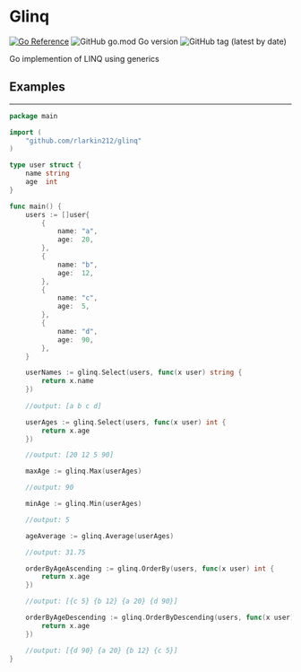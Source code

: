 # Glinq
[![Go Reference](https://pkg.go.dev/badge/github.com/rlarkin212/glinq.svg)](https://pkg.go.dev/github.com/rlarkin212/glinq)
![GitHub go.mod Go version](https://img.shields.io/github/go-mod/go-version/rlarkin212/glinq)
![GitHub tag (latest by date)](https://img.shields.io/github/v/tag/rlarkin212/glinq)


Go implemention of LINQ using generics

## Examples
---
```go
package main

import (
	"github.com/rlarkin212/glinq"
)

type user struct {
	name string
	age  int
}

func main() {
	users := []user{
		{
			name: "a",
			age:  20,
		},
		{
			name: "b",
			age:  12,
		},
		{
			name: "c",
			age:  5,
		},
		{
			name: "d",
			age:  90,
		},
	}

	userNames := glinq.Select(users, func(x user) string {
		return x.name
	})
    
    //output: [a b c d]

	userAges := glinq.Select(users, func(x user) int {
		return x.age
	})

    //output: [20 12 5 90]

	maxAge := glinq.Max(userAges)

    //output: 90

    minAge := glinq.Min(userAges)

    //output: 5

	ageAverage := glinq.Average(userAges)

    //output: 31.75

	orderByAgeAscending := glinq.OrderBy(users, func(x user) int {
		return x.age
	})

    //output: [{c 5} {b 12} {a 20} {d 90}]

	orderByAgeDescending := glinq.OrderByDescending(users, func(x user) int {
		return x.age
	})

    //output: [{d 90} {a 20} {b 12} {c 5}]
}
```

